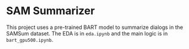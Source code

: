 # SAM Summarizer

This project uses a pre-trained BART model to summarize dialogs in the SAMSum dataset. The EDA is in `eda.ipynb` and the main logic is in `bart_gpu500.ipynb`.